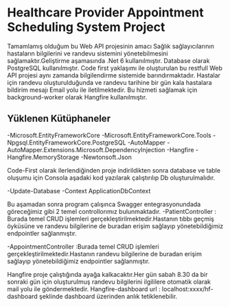 ﻿# Healthcare Provider Appointment Scheduling System Project

Tamamlamış olduğum bu Web API projesinin amacı Sağlık sağlayıcılarının hastaların bilgilerini ve randevu sistemini yönetebilmesini sağlamaktır.Geliştirme aşamasında .Net 6 kullanılmıştır.
Database olarak PostgreSQL kullanılmıştır. Code first yaklaşımı ile oluşturulan bu restfull Web API projesi aynı zamanda bilgilendirme sistemide barındırmaktadır. Hastalar için randevu oluşturulduğunda ve
randevu tarihine bir gün kala hastalara bildirim mesajı Email yolu ile iletilmektedir. Bu hizmeti sağlamak için background-worker olarak Hangfire kullanılmıştır.

## Yüklenen Kütüphaneler
-Microsoft.EntityFrameworkCore
-Microsoft.EntityFrameworkCore.Tools
-Npgsql.EntityFrameworkCore.PostgreSQL
-AutoMapper
-AutoMapper.Extensions.Microsoft.DependencyInjection
-Hangfire
-Hangfire.MemoryStorage
-Newtonsoft.Json

Code-First olarak ilerlendiğinden proje indirildikten sonra database ve table oluşumu için Consola aşadaki kod yazılarak çalıştırılıp Db oluşturulmalıdır.

-Update-Database -Context ApplicationDbContext

Bu aşamadan sonra program çalışınca Swagger entegrasyonundada göreceğimiz gibi 2 temel controllorımız bulunmaktadır.
-PatientController : Burada temel CRUD işlemleri gerçekleştirilmektedir.Hastanın tıbbı geçmiş öyküsüne ve randevu bilgilerine de buradan erişim sağlayıp 
yönetebildiğimiz endpointler sağlanmıştır.

-AppointmentController :Burada temel CRUD işlemleri gerçekleştirilmektedir.Hastanın randevu bilgilerine de buradan erişim sağlayıp yönetebildiğimiz endpointler sağlanmıştır.

Hangfire proje çalıştığında ayağa kalkacaktır.Her gün sabah 8.30 da bir sonraki gün için oluşturulmuş randevu bilgilerini ilgililere otomatik olarak mail yolu ile göndermektedir.
Hangfire-dashboard url : localhost:xxxx/hf-dashboard şeklinde dashboard üzerinden anlık tetiklenebilir.

